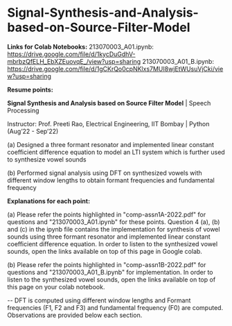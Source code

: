 # Signal-Synthesis-and-Analysis-based-on-Source-Filter-Model

**Links for Colab Notebooks:**
213070003_A01.ipynb: https://drive.google.com/file/d/1kycDuGdhV-mbrbzQfELH_EbXZEuovqE_/view?usp=sharing
213070003_A01_B.ipynb: https://drive.google.com/file/d/1gCKrQo0cpNKlxs7MUI8wjEtWUsuVjCki/view?usp=sharing

**Resume points:**

**Signal Synthesis and Analysis based on Source Filter Model** | Speech Processing

Instructor: Prof. Preeti Rao, Electrical Engineering, IIT Bombay | Python (Aug’22 - Sep’22)

(a) Designed a three formant resonator and implemented linear constant coefficient difference equation to
model an LTI system which is further used to synthesize vowel sounds

(b) Performed signal analysis using DFT on synthesized vowels with different window lengths to obtain formant
frequencies and fundamental frequency

**Explanations for each point:**

(a) Please refer the points highlighted in "comp-assn1A-2022.pdf" for questions and "213070003_A01.ipynb" for these points. Question 4 (a), (b) and (c) in the ipynb file contains the implementation for synthesis of vowel sounds using three formant resonator and implemented linear constant coefficient difference equation.
In order to listen to the synthesized vowel sounds, open the links available on top of this page in Google colab.

(b) Please refer the points highlighted in "comp-assn1B-2022.pdf" for questions and "213070003_A01_B.ipynb" for implementation. In order to listen to the synthesized vowel sounds, open the links available on top of this page on your colab notebook.

-- DFT is computed using different window lengths and Formant frequencies (F1, F2 and F3) and fundamental frequency (F0) are computed. Observations are provided 
below each section.

